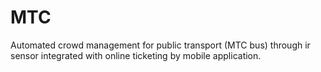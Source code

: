 # MTC
Automated crowd management for public transport (MTC bus) through ir sensor integrated with online ticketing by mobile application.
